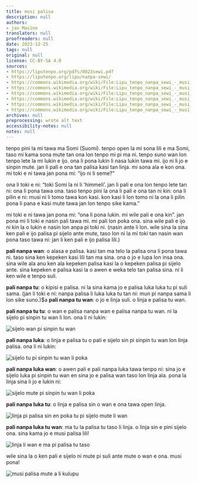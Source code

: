 ```yaml
---
title: musi palisa
description: null
authors:
- jan Masine
translators: null
proofreaders: null
date: 2023-12-25
tags: null
original: null
license: CC-BY-SA 4.0
sources:
- https://liputenpo.org/pdfs/0023sewi.pdf
- https://liputenpo.org/lipu/nanpa-sewi/
- https://commons.wikimedia.org/wiki/File:Lipu_tenpo_nanpa_sewi_-_musi_palisa_01.jpg
- https://commons.wikimedia.org/wiki/File:Lipu_tenpo_nanpa_sewi_-_musi_palisa_02.jpg
- https://commons.wikimedia.org/wiki/File:Lipu_tenpo_nanpa_sewi_-_musi_palisa_03.jpg
- https://commons.wikimedia.org/wiki/File:Lipu_tenpo_nanpa_sewi_-_musi_palisa_04.jpg
- https://commons.wikimedia.org/wiki/File:Lipu_tenpo_nanpa_sewi_-_musi_palisa_05.jpg
- https://commons.wikimedia.org/wiki/File:Lipu_tenpo_nanpa_sewi_-_musi_palisa_06.jpg
archives: null
preprocessing: wrote alt text
accessibility-notes: null
notes: null
---
```


tenpo pini la mi tawa ma Somi (Suomi). tenpo open la mi sona lili e ma Somi, taso mi kama sona mute tan ona lon tenpo mi pi ma ni. tenpo suno wan lon tenpo lete la mi lukin e ijo. ona li pona lukin li nasa lukin tawa mi. ijo ni li jo e sinpin mute. jan li pali e ona tan palisa kasi tan linja. mi sona ala e kon ona. mi toki e ni tawa jan pona mi: “ijo ni li seme?”

ona li toki e ni: “toki Somi la ni li ‘himmeli’. jan li pali e ona lon tenpo lete tan ni: ona li pona tawa ona. taso tenpo pini la ona li pali e ona tan ni kin: ona li pilin e ni: musi ni li tomo tawa kon kasi. kon kasi li lon tomo ni la ona li pilin pona li pana e kasi mute tawa jan lon tenpo sike kama.”

mi toki e ni tawa jan pona mi: “ona li pona lukin. mi wile pali e ona kin”. jan pona mi li toki e nasin pali tawa mi. mi pali lon poka ona. sina wile pali e ijo ni kin la o lukin e nasin lon anpa pi toki ni. (nasin ante li lon. wile sina la sina ken pali e ijo palisa pi sijelo ante mute, taso lon ni la mi toki tan nasin wan pona taso tawa ni: jan li ken pali e ijo palisa lili.)

**pali nanpa wan**: o alasa e palisa. kasi tan ma telo la palisa ona li pona tawa ni. taso sina ken kepeken kasi lili tan ma sina. ona o jo e lupa lon insa ona. sina wile ala anu ken ala kepeken palisa kasi la o kepeken palisa pi sijelo ante. sina kepeken e palisa kasi la o awen e weka telo tan palisa sina. ni li ken wile e tenpo suli.

**pali nanpa tu**: o kipisi e palisa. ni la sina kama jo e palisa luka luka tu pi suli sama. (jan li toki e ni: nanpa palisa li luka luka tu tan ni: mun pi nanpa sama li lon sike suno.)$a **pali nanpa tu wan**: o jo e linja suli. o linja e palisa tu wan.

**pali nanpa tu tu**: o wan e palisa nanpa wan e palisa nanpa tu wan. ni la sijelo pi sinpin tu wan li lon. ona li ni lukin:

![sijelo wan pi sinpin tu wan](https://upload.wikimedia.org/wikipedia/commons/3/33/Lipu_tenpo_nanpa_sewi_-_musi_palisa_01.jpg)

**pali nanpa luka**: o linja e palisa tu o pali e sijelo sin pi sinpin tu wan lon linja palisa. ona li ni lukin:

![sijelo tu pi sinpin tu wan li poka](https://upload.wikimedia.org/wikipedia/commons/c/cf/Lipu_tenpo_nanpa_sewi_-_musi_palisa_02.jpg)

**pali nanpa luka wan**: o awen pali e pali nanpa luka tawa tenpo ni: sina jo e sijelo luka pi sinpin tu wan en sina jo e palisa wan taso lon linja ala. pona la linja sina li jo e lukin ni:

![sijelo mute pi sinpin tu wan li poka](https://upload.wikimedia.org/wikipedia/commons/a/a6/Lipu_tenpo_nanpa_sewi_-_musi_palisa_03.jpg)

**pali nanpa luka tu**: o linja e palisa sin o wan e ona tawa open linja.

![linja pi palisa sin en poka tu pi sijelo mute li wan](https://upload.wikimedia.org/wikipedia/commons/e/ee/Lipu_tenpo_nanpa_sewi_-_musi_palisa_04.jpg)

**pali nanpa luka tu wan**: ma tu la palisa tu taso li linja. o linja sin e pini sijelo ona. sina kama jo e musi palisa lili!

![linja li wan e ma pi palisa tu taso](https://upload.wikimedia.org/wikipedia/commons/e/e8/Lipu_tenpo_nanpa_sewi_-_musi_palisa_05.jpg)

wile sina la o ken pali e sijelo ni mute pi suli ante mute o wan e ona. musi pona!

![musi palisa mute a li kulupu](https://upload.wikimedia.org/wikipedia/commons/3/37/Lipu_tenpo_nanpa_sewi_-_musi_palisa_06.jpg)
